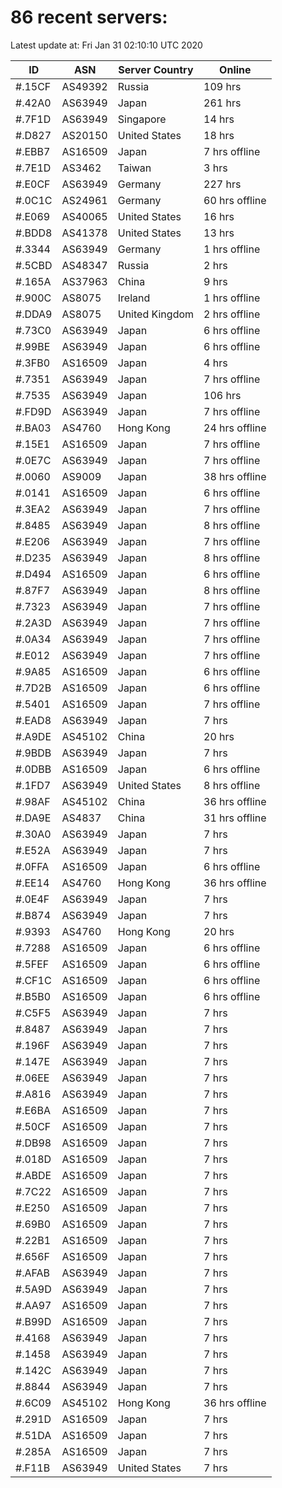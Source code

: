 # 86 recent servers:

Latest update at: Fri Jan 31 02:10:10 UTC 2020

| ID | ASN | Server Country | Online |
| -- | --- | -------------- | ------ |
| #.15CF | AS49392 | Russia | 109 hrs |
| #.42A0 | AS63949 | Japan | 261 hrs |
| #.7F1D | AS63949 | Singapore | 14 hrs |
| #.D827 | AS20150 | United States | 18 hrs |
| #.EBB7 | AS16509 | Japan | 7 hrs offline |
| #.7E1D | AS3462 | Taiwan | 3 hrs |
| #.E0CF | AS63949 | Germany | 227 hrs |
| #.0C1C | AS24961 | Germany | 60 hrs offline |
| #.E069 | AS40065 | United States | 16 hrs |
| #.BDD8 | AS41378 | United States | 13 hrs |
| #.3344 | AS63949 | Germany | 1 hrs offline |
| #.5CBD | AS48347 | Russia | 2 hrs |
| #.165A | AS37963 | China | 9 hrs |
| #.900C | AS8075 | Ireland | 1 hrs offline |
| #.DDA9 | AS8075 | United Kingdom | 2 hrs offline |
| #.73C0 | AS63949 | Japan | 6 hrs offline |
| #.99BE | AS63949 | Japan | 6 hrs offline |
| #.3FB0 | AS16509 | Japan | 4 hrs |
| #.7351 | AS63949 | Japan | 7 hrs offline |
| #.7535 | AS63949 | Japan | 106 hrs |
| #.FD9D | AS63949 | Japan | 7 hrs offline |
| #.BA03 | AS4760 | Hong Kong | 24 hrs offline |
| #.15E1 | AS16509 | Japan | 7 hrs offline |
| #.0E7C | AS63949 | Japan | 7 hrs offline |
| #.0060 | AS9009 | Japan | 38 hrs offline |
| #.0141 | AS16509 | Japan | 6 hrs offline |
| #.3EA2 | AS63949 | Japan | 7 hrs offline |
| #.8485 | AS63949 | Japan | 8 hrs offline |
| #.E206 | AS63949 | Japan | 7 hrs offline |
| #.D235 | AS63949 | Japan | 8 hrs offline |
| #.D494 | AS16509 | Japan | 6 hrs offline |
| #.87F7 | AS63949 | Japan | 8 hrs offline |
| #.7323 | AS63949 | Japan | 7 hrs offline |
| #.2A3D | AS63949 | Japan | 7 hrs offline |
| #.0A34 | AS63949 | Japan | 7 hrs offline |
| #.E012 | AS63949 | Japan | 7 hrs offline |
| #.9A85 | AS16509 | Japan | 6 hrs offline |
| #.7D2B | AS16509 | Japan | 6 hrs offline |
| #.5401 | AS16509 | Japan | 7 hrs offline |
| #.EAD8 | AS63949 | Japan | 7 hrs |
| #.A9DE | AS45102 | China | 20 hrs |
| #.9BDB | AS63949 | Japan | 7 hrs |
| #.0DBB | AS16509 | Japan | 6 hrs offline |
| #.1FD7 | AS63949 | United States | 8 hrs offline |
| #.98AF | AS45102 | China | 36 hrs offline |
| #.DA9E | AS4837 | China | 31 hrs offline |
| #.30A0 | AS63949 | Japan | 7 hrs |
| #.E52A | AS63949 | Japan | 7 hrs |
| #.0FFA | AS16509 | Japan | 6 hrs offline |
| #.EE14 | AS4760 | Hong Kong | 36 hrs offline |
| #.0E4F | AS63949 | Japan | 7 hrs |
| #.B874 | AS63949 | Japan | 7 hrs |
| #.9393 | AS4760 | Hong Kong | 20 hrs |
| #.7288 | AS16509 | Japan | 6 hrs offline |
| #.5FEF | AS16509 | Japan | 6 hrs offline |
| #.CF1C | AS16509 | Japan | 6 hrs offline |
| #.B5B0 | AS16509 | Japan | 6 hrs offline |
| #.C5F5 | AS63949 | Japan | 7 hrs |
| #.8487 | AS63949 | Japan | 7 hrs |
| #.196F | AS63949 | Japan | 7 hrs |
| #.147E | AS63949 | Japan | 7 hrs |
| #.06EE | AS63949 | Japan | 7 hrs |
| #.A816 | AS63949 | Japan | 7 hrs |
| #.E6BA | AS16509 | Japan | 7 hrs |
| #.50CF | AS16509 | Japan | 7 hrs |
| #.DB98 | AS16509 | Japan | 7 hrs |
| #.018D | AS16509 | Japan | 7 hrs |
| #.ABDE | AS16509 | Japan | 7 hrs |
| #.7C22 | AS16509 | Japan | 7 hrs |
| #.E250 | AS16509 | Japan | 7 hrs |
| #.69B0 | AS16509 | Japan | 7 hrs |
| #.22B1 | AS16509 | Japan | 7 hrs |
| #.656F | AS16509 | Japan | 7 hrs |
| #.AFAB | AS63949 | Japan | 7 hrs |
| #.5A9D | AS63949 | Japan | 7 hrs |
| #.AA97 | AS16509 | Japan | 7 hrs |
| #.B99D | AS16509 | Japan | 7 hrs |
| #.4168 | AS63949 | Japan | 7 hrs |
| #.1458 | AS63949 | Japan | 7 hrs |
| #.142C | AS63949 | Japan | 7 hrs |
| #.8844 | AS63949 | Japan | 7 hrs |
| #.6C09 | AS45102 | Hong Kong | 36 hrs offline |
| #.291D | AS16509 | Japan | 7 hrs |
| #.51DA | AS16509 | Japan | 7 hrs |
| #.285A | AS16509 | Japan | 7 hrs |
| #.F11B | AS63949 | United States | 7 hrs |

